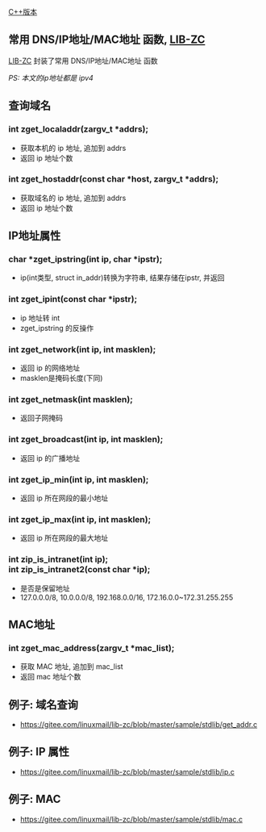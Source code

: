<A name="readme_md" id="readme_md"></A>

[C++版本](./dns_cpp.md)


## 常用 DNS/IP地址/MAC地址 函数, [LIB-ZC](https://gitee.com/linuxmail/lib-zc#readme_md)

[LIB-ZC](https://gitee.com/linuxmail/lib-zc#readme_md) 封装了常用 DNS/IP地址/MAC地址 函数

_PS: 本文的ip地址都是 ipv4_

## 查询域名

### int zget_localaddr(zargv_t *addrs);

* 获取本机的 ip 地址, 追加到 addrs
* 返回 ip 地址个数

### int zget_hostaddr(const char *host, zargv_t *addrs);

* 获取域名的 ip 地址, 追加到 addrs
* 返回 ip 地址个数

## IP地址属性

### char *zget_ipstring(int ip, char *ipstr);

* ip(int类型, struct in_addr)转换为字符串, 结果存储在ipstr, 并返回

### int zget_ipint(const char *ipstr);

* ip 地址转 int
* zget_ipstring 的反操作

### int zget_network(int ip, int masklen);

* 返回 ip 的网络地址
* masklen是掩码长度(下同)

### int zget_netmask(int masklen);

* 返回子网掩码

### int zget_broadcast(int ip, int masklen);

* 返回 ip 的广播地址

### int zget_ip_min(int ip, int masklen);

* 返回 ip 所在网段的最小地址

### int zget_ip_max(int ip, int masklen);

* 返回 ip 所在网段的最大地址

### int zip_is_intranet(int ip);<BR />int zip_is_intranet2(const char *ip);

* 是否是保留地址
* 127.0.0.0/8, 10.0.0.0/8, 192.168.0.0/16, 172.16.0.0~172.31.255.255

## MAC地址

### int zget_mac_address(zargv_t *mac_list);

* 获取 MAC 地址, 追加到 mac_list
* 返回 mac 地址个数

## 例子: 域名查询

* https://gitee.com/linuxmail/lib-zc/blob/master/sample/stdlib/get_addr.c

## 例子: IP 属性

* https://gitee.com/linuxmail/lib-zc/blob/master/sample/stdlib/ip.c

## 例子: MAC

* https://gitee.com/linuxmail/lib-zc/blob/master/sample/stdlib/mac.c

